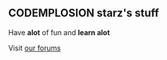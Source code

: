 CODEMPLOSION starz's stuff
---------
Have **alot** of fun and **learn alot**

Visit [our forums][forumlink]









[forumlink]: http://codemplosion.co.uk/